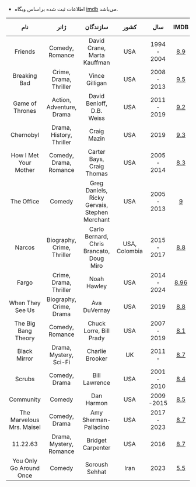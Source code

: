 - اطلاعات ثبت شده براساس وبگاه [imdb](https://www.imdb.com) می‌باشد.

| **نام** | **ژانر** | **سازندگان** | **کشور** | **سال** | **IMDB** | **امتیاز من** |
| :---------: | :---------: | :---------: | :---------: | :---------: | :---------: | :---------: |
|  Friends | Comedy, Romance | David Crane, Marta Kauffman | USA | 1994 - 2004 | [8.9](https://www.imdb.com/title/tt0108778/?ref_=ext_shr_lnk)  | 10 |
| Breaking Bad | Crime, Drama, Thriller | Vince Gilligan | USA | 2008 - 2013 | [9.5](https://www.imdb.com/title/tt0903747/?ref_=ext_shr_lnk)  | 10 |
| Game of Thrones |  Action, Adventure, Drama  | David Benioff, D.B. Weiss | USA | 2011 - 2019 | [9.2](https://www.imdb.com/title/tt0944947/?ref_=ext_shr_lnk) | 10 |
| Chernobyl |  Drama, History, Thriller  | Craig Mazin | USA | 2019 | [9.3](https://www.imdb.com/title/tt7366338/?ref_=ext_shr_lnk)  | 10 |
| How I Met Your Mother | Comedy, Drama, Romance | Carter Bays, Craig Thomas | USA | 2005 - 2014 | [8.3](https://www.imdb.com/title/tt0460649/?ref_=ext_shr_lnk) | 9 |
| The Office | Comedy | Greg Daniels, Ricky Gervais, Stephen Merchant | USA | 2005 - 2013 |  [9](https://www.imdb.com/title/tt0386676/?ref_=ext_shr_lnk) | 9 |
| Narcos | Biography, Crime, Thriller | Carlo Bernard, Chris Brancato, Doug Miro | USA, Colombia | 2015 - 2017 | [8.8](https://www.imdb.com/title/tt2707408/?ref_=ext_shr_lnk) | 9 |
| Fargo | Crime, Drama, Thriller | Noah Hawley | USA | 2014 - 2024 | [8.96](https://www.imdb.com/title/tt2802850/?ref_=ext_shr_lnk) | 9 |
| When They See Us | Biography, Crime, Drama | Ava DuVernay | USA | 2019 | [8.8](https://www.imdb.com/title/tt7137906/?ref_=ext_shr_lnk) | 9 |
| The Big Bang Theory | Comedy, Romance | Chuck Lorre, Bill Prady | USA | 2007 - 2019 | [8.1](https://www.imdb.com/title/tt0898266/?ref_=ext_shr_lnk) | 8 |
| Black Mirror | Drama, Mystery, Sci-Fi | Charlie Brooker | UK | 2011 -  | [8.7](https://www.imdb.com/title/tt2085059/?ref_=ext_shr_lnk)  | 8 |
| Scrubs | Comedy, Drama | Bill Lawrence | USA | 2001 - 2010 | [8.4](https://www.imdb.com/title/tt0285403/?ref_=ext_shr_lnk) | 8 |
| Community | Comedy | Dan Harmon | USA | 2009 -2015 | [8.5](https://www.imdb.com/title/tt1439629/?ref_=ext_shr_lnk) | 8 |
| The Marvelous Mrs. Maisel | Comedy, Drama | Amy Sherman-Palladino | USA | 2017 - 2023 | [8.7](https://www.imdb.com/title/tt5788792/?ref_=ext_shr_lnk) | 8 |
| 11.22.63 | Drama, Mystery, Romance | Bridget Carpenter | USA | 2016 | [8.7](https://www.imdb.com/title/tt2879552/?ref_=ext_shr_lnk) | 7 | 
| You Only Go Around Once | Comedy | Soroush Sehhat | Iran | 2023 | [5.5](https://www.imdb.com/title/tt28100331/?ref_=ext_shr_lnk) | 5 |